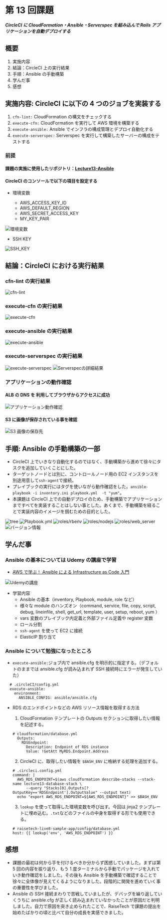 # 第 13 回課題

**_CircleCI に CloudFormation・Ansible・Serverspec を組み込んで Rails アプリケーションを自動デプロイする_**

## 概要

1. 実施内容
2. 結論：CircleCI 上の実行結果
3. 手順：Ansible の手動構築
4. 学んだ事
5. 感想

## 実施内容: CircleCI に以下の 4 つのジョブを実装する

1. `cfn-lint:` CloudFormation の構文をチェックする
2. `execute-cfn:` CloudFormation を実行して AWS 環境を構築する
3. `execute-ansible:` Ansible でインフラの構成管理とデプロイ自動化する
4. `execute-serverspec:` Serverspec を実行して構築したサーバーの構成をテストする

### 前提

#### 課題の実施に使用したリポジトリ：[Lecture13-Ansible](https://github.com/hiro-okumura/Lecture13-Ansible)

#### CircleCI のコンソールで以下の項目を設定する

- 環境変数

  - AWS_ACCESS_KEY_ID
  - AWS_DEFAULT_REGION
  - AWS_SECRET_ACCESS_KEY
  - MY_KEY_PAIR

![環境変数](/lecture13/images/Environment_Variables.png)

- SSH KEY

![SSH_KEY](/lecture13/images/SSH_KEY.png)

## 結論：CircleCI における実行結果

### cfn-lint の実行結果

![cfn-lint](/lecture13/images/cfn-lint.png)

### execute-cfn の実行結果

![execute-cfn](/lecture13/images/execute-cfn.png)

### execute-ansible の実行結果

![execute-ansible](/lecture13/images/execute-ansible.png)

### execute-serverspec の実行結果

![execute-serverspec](/lecture13/images/execute-serverspec.png)
![Serverspecの詳細結果](/lecture13/images/bundle_exec_rake_spec.png)

### アプリケーションの動作確認

#### ALB の DNS を 利用してブラウザからアクセスに成功

![アプリケーション動作確認](/lecture13/images/Web_Application.png)

#### S3 に画像が保存されている事を確認

![S3 画像の保存先](/lecture13/images/Save_S3.png)

## 手順: Ansible の手動構築の一部

- CircleCI 上でいきなり自動化するのではなく、手動構築から進めて徐々にタスクを追加していくことにした。
- ターゲットノードとは別に、コントロールノード用の EC2 インスタンスを別途用意して`ssh-agent`で接続。
- プレイブックの実行にはタグを使いながら動作確認をした。`ansible-playbook -i inventory.ini playbook.yml  -t "yum"`。
- 本課題は CircleCI 上での自動デプロイのため、手動構築でアプリケーションまですべてを実装することはしない事とした。あくまで、手動構築を経ることで実装内容のイメージを掴むための目的とした。

![tree](/lecture13/images/ansible-tree.png)
![Playbook.yml](/lecture13/images/ansible-playbook.png)
![roles/rbenv](/lecture13/images/playbook_rbenv.png)
![roles/nodejs](/lecture13/images/playbook_nodejs.png)
![roles/web_server](/lecture13/images/playbook-web_server.png)
![バージョン情報](/lecture13/images/version.png)

## 学んだ事

### Ansible の基本については Udemy の講座で学習

- [AWS で学ぶ！ Ansible による Infrastructure as Code 入門](https://www.udemy.com/course/aws-ansibleinfrastructure-as-code/?couponCode=CP130525JP)

![Udemyの講座](/lecture13/images/udemy_ansible_course.png)

- 学習内容
  - Ansible の基本（inventory, Playbook, module, role など）
  - 様々な module のハンズオン（command, service, file, copy, script, debug, lineinfile, shell, get_url, template, user, setup, reboot, yum ）
  - vars 変数のプレイブック内定義と外部ファイル定義や register 変数
  - ロール分割
  - `ssh-agent` を使って EC2 に接続
  - ElasticIP 割り当て

### Ansible について勉強になったところ

- `execute-ansible:`ジョブ内で ansible.cfg を明示的に指定する。（デフォルトのままでは ansible.cfg が読み込まれず SSH 接続時にエラーが発生していた）

```
  # .circleCI/config.yml
  execute-ansible:
    environment:
      ANSIBLE_CONFIG: ansible/ansible.cfg
```

- RDS のエンドポイントなどの AWS リソース情報を取得する方法

  1. CloudFormation テンプレートの Outputs セクションに取得したい情報を記述する。

  ```
  # cloudformation/database.yml
    Outputs:
      RDSEndpoint:
        Description: Endpoint of RDS instance
        Value: !GetAtt MyRDS.Endpoint.Address
  ```

  2. CircleCI に、取得したい情報を `$BASH_ENV` に格納する処理を追加する。

  ```
  # .circleci.config.yml
  command: |
    AWS_RDS_ENDPOINT=$(aws cloudformation describe-stacks --stack-name lecture13-database-stack \
        --query "Stacks[0].Outputs[?OutputKey=='RDSEndpoint'].OutputValue" --output text)
    echo "export AWS_RDS_ENDPOINT=${AWS_RDS_ENDPOINT}" >> $BASH_ENV
  ```

  3. `lookup` を使って取得した環境変数を呼び出す。今回は jinja2 テンプレートに埋め込む。`.txt`などのファイルの中身を取得する形でも使用できる。

  ```
  # raisetech-live8-sample-app/config/database.yml
  host: {{ lookup('env', 'AWS_RDS_ENDPOINT') }}
  ```

## 感想

- 課題の最初は何から手を付けるべきか分からず困惑していました。まずは第 5 回の内容を振り返り、もう 1 度ターミナルから手動でパッケージを入れていき動作確認をしました。その後も Ansible を手動構築で確認することで徐々に全体像が見えてくるようになりました。段階的に開発を進めていく事の重要性を学びました。
- Ansible の SSH 接続まわりで苦戦していましたが、デバッグを繰り返していくうちに ansible.cfg が正しく読み込まれていなかったことが原因だと判明しました。自力で原因を突き止められたことで、RaiseTech で課題の提出を始めたばかりの頃と比べて自分の成長を実感できました。
